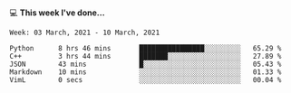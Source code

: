 💻 **This week I've done...**

<!--START_SECTION:waka-->
```text
Week: 03 March, 2021 - 10 March, 2021

Python      8 hrs 46 mins       ████████████████░░░░░░░░░   65.29 % 
C++         3 hrs 44 mins       ███████░░░░░░░░░░░░░░░░░░   27.89 % 
JSON        43 mins             █░░░░░░░░░░░░░░░░░░░░░░░░   05.43 % 
Markdown    10 mins             ░░░░░░░░░░░░░░░░░░░░░░░░░   01.33 % 
VimL        0 secs              ░░░░░░░░░░░░░░░░░░░░░░░░░   00.04 %
```
<!--END_SECTION:waka-->
